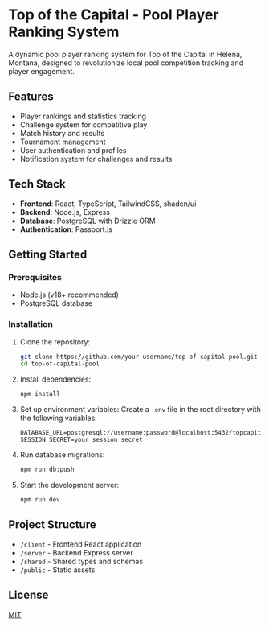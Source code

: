# Top of the Capital - Pool Player Ranking System

A dynamic pool player ranking system for Top of the Capital in Helena, Montana, designed to revolutionize local pool competition tracking and player engagement.

## Features

- Player rankings and statistics tracking
- Challenge system for competitive play
- Match history and results
- Tournament management
- User authentication and profiles
- Notification system for challenges and results

## Tech Stack

- **Frontend**: React, TypeScript, TailwindCSS, shadcn/ui
- **Backend**: Node.js, Express
- **Database**: PostgreSQL with Drizzle ORM
- **Authentication**: Passport.js

## Getting Started

### Prerequisites

- Node.js (v18+ recommended)
- PostgreSQL database

### Installation

1. Clone the repository:
   ```bash
   git clone https://github.com/your-username/top-of-capital-pool.git
   cd top-of-capital-pool
   ```

2. Install dependencies:
   ```bash
   npm install
   ```

3. Set up environment variables:
   Create a `.env` file in the root directory with the following variables:
   ```
   DATABASE_URL=postgresql://username:password@localhost:5432/topcapital
   SESSION_SECRET=your_session_secret
   ```

4. Run database migrations:
   ```bash
   npm run db:push
   ```

5. Start the development server:
   ```bash
   npm run dev
   ```

## Project Structure

- `/client` - Frontend React application
- `/server` - Backend Express server
- `/shared` - Shared types and schemas
- `/public` - Static assets

## License

[MIT](LICENSE)
